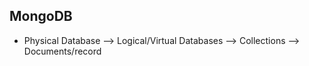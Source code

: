 ## MongoDB

- Physical Database --> Logical/Virtual Databases --> Collections --> Documents/record 
